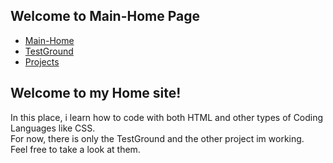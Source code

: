 <!DOCTYPE html>
<html lang="en">
<head>
		<meta charset="UTF-8">
		<meta name="SubFabula" content="subfabula.github.io"/>
		<link rel="stylesheet" href="https://cdnjs.cloudflare.com/ajax/libs/prism/1.25.0/themes/prism.min.css"><!-- Link to Synax -->
        <link rel="stylesheet" href="styles.css"><!-- Link to CSS file -->
</head>
<body>
    <section>
        <div class="header">
            <h1>Welcome to Main-Home Page</h1>
            <nav>
                <ul>
                    <li><a href="https://subfabula.github.io">Main-Home</a></li>
                    <li><a href="https://subfabula.github.io/SF_W/">TestGround</a></li>
                    <li><a href="https://subfabula.github.io/sf_Projects/">Projects</a></li>
                </ul>
            </nav>
         </div>
    </section>
    <div class="content">
        <section><!-- Welcome -->
           <h1>Welcome to my Home site!</h1>
           <p>In this place, i learn how to code with both HTML and other types of Coding Languages like CSS.<br>
            For now, there is only the TestGround and the other project im working.<br>
             Feel free to take a look at them.</p>
        </section>
    </div>
    <script src="https://cdnjs.cloudflare.com/ajax/libs/prism/1.25.0/prism.min.js"></script>
</body>
</html>